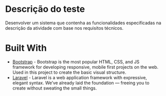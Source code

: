 # Descrição do teste

Desenvolver um sistema que contenha as funcionalidades especificadas na
descrição da atividade com base nos requisitos técnicos.

# Built With

* [Bootstrap](http://getbootstrap.com/) - Bootstrap is the most popular HTML, CSS, and JS framework for developing responsive, mobile first projects on the web. Used in this project to create the basic visual structure.
* [Laravel](https://laravel.com/) - Laravel is a web application framework with expressive, elegant syntax. We’ve already laid the foundation — freeing you to create without sweating the small things.
